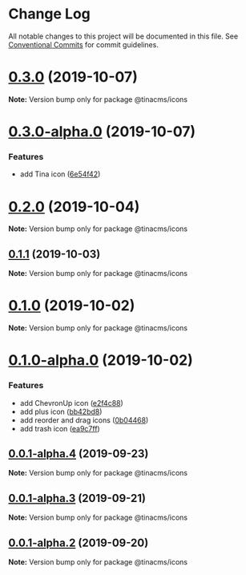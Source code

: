# Change Log

All notable changes to this project will be documented in this file.
See [Conventional Commits](https://conventionalcommits.org) for commit guidelines.

# [0.3.0](https://github.com/tinacms/tinacms/compare/@tinacms/icons@0.3.0-alpha.0...@tinacms/icons@0.3.0) (2019-10-07)

**Note:** Version bump only for package @tinacms/icons





# [0.3.0-alpha.0](https://github.com/tinacms/tinacms/compare/@tinacms/icons@0.1.1...@tinacms/icons@0.3.0-alpha.0) (2019-10-07)


### Features

* add Tina icon ([6e54f42](https://github.com/tinacms/tinacms/commit/6e54f42))





# [0.2.0](https://github.com/tinacms/tinacms/compare/@tinacms/icons@0.2.0-alpha.0...@tinacms/icons@0.2.0) (2019-10-04)

**Note:** Version bump only for package @tinacms/icons





## [0.1.1](https://github.com/tinacms/tinacms/compare/@tinacms/icons@0.1.0...@tinacms/icons@0.1.1) (2019-10-03)

**Note:** Version bump only for package @tinacms/icons





# [0.1.0](https://github.com/tinacms/tinacms/compare/@tinacms/icons@0.1.0-alpha.0...@tinacms/icons@0.1.0) (2019-10-02)

**Note:** Version bump only for package @tinacms/icons





# [0.1.0-alpha.0](https://github.com/tinacms/tinacms/compare/@tinacms/icons@0.0.1-alpha.4...@tinacms/icons@0.1.0-alpha.0) (2019-10-02)


### Features

* add ChevronUp icon ([e2f4c88](https://github.com/tinacms/tinacms/commit/e2f4c88))
* add plus icon ([bb42bd8](https://github.com/tinacms/tinacms/commit/bb42bd8))
* add reorder and drag icons ([0b04468](https://github.com/tinacms/tinacms/commit/0b04468))
* add trash icon ([ea9c7ff](https://github.com/tinacms/tinacms/commit/ea9c7ff))





## [0.0.1-alpha.4](https://github.com/tinacms/tinacms/compare/@tinacms/icons@0.0.1-alpha.3...@tinacms/icons@0.0.1-alpha.4) (2019-09-23)

**Note:** Version bump only for package @tinacms/icons





## [0.0.1-alpha.3](https://github.com/tinacms/tinacms/compare/@tinacms/icons@0.0.1-alpha.1...@tinacms/icons@0.0.1-alpha.3) (2019-09-21)

**Note:** Version bump only for package @tinacms/icons





## [0.0.1-alpha.2](https://github.com/tinacms/tinacms/compare/@tinacms/icons@0.0.1-alpha.1...@tinacms/icons@0.0.1-alpha.2) (2019-09-20)

**Note:** Version bump only for package @tinacms/icons
